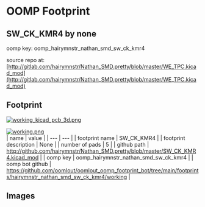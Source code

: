 # OOMP Footprint  
## SW_CK_KMR4  by none  
  
oomp key: oomp_hairymnstr_nathan_smd_sw_ck_kmr4  
  
source repo at: [http://gitlab.com/hairymnstr/Nathan_SMD.pretty/blob/master/WE_TPC.kicad_mod](http://gitlab.com/hairymnstr/Nathan_SMD.pretty/blob/master/WE_TPC.kicad_mod)  
## Footprint  
  
[![working_kicad_pcb_3d.png](working_kicad_pcb_3d_600.png)](working_kicad_pcb_3d.png)  
  
[![working.png](working_600.png)](working.png)  
| name | value | 
| --- | --- | 
| footprint name | SW_CK_KMR4 | 
| footprint description | None | 
| number of pads | 5 | 
| github path | http://github.com/hairymnstr/Nathan_SMD.pretty/blob/master/SW_CK_KMR4.kicad_mod | 
| oomp key | oomp_hairymnstr_nathan_smd_sw_ck_kmr4 | 
| oomp bot github | https://github.com/oomlout/oomlout_oomp_footprint_bot/tree/main/footprints/hairymnstr_nathan_smd_sw_ck_kmr4/working | 
## Images  
